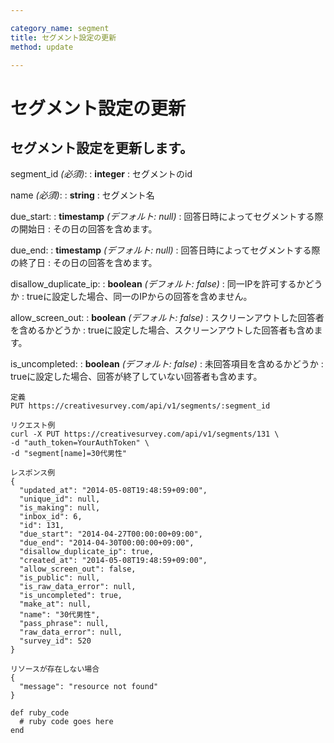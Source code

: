 ```yaml
---

category_name: segment
title: セグメント設定の更新
method: update

---
```


# セグメント設定の更新

## セグメント設定を更新します。

segment_id _(必須)_:
: __integer__
: セグメントのid

name _(必須)_:
: __string__
: セグメント名

due_start:
: __timestamp__ _(デフォルト: null)_
: 回答日時によってセグメントする際の開始日
: その日の回答を含めます。

due_end:
: __timestamp__ _(デフォルト: null)_
: 回答日時によってセグメントする際の終了日
: その日の回答を含めます。

disallow_duplicate_ip:
: __boolean__ _(デフォルト: false)_
: 同一IPを許可するかどうか
: trueに設定した場合、同一のIPからの回答を含めません。

allow_screen_out:
: __boolean__ _(デフォルト: false)_
: スクリーンアウトした回答者を含めるかどうか
: trueに設定した場合、スクリーンアウトした回答者も含めます。

is_uncompleted:
: __boolean__ _(デフォルト: false)_
: 未回答項目を含めるかどうか
: trueに設定した場合、回答が終了していない回答者も含めます。

~~~
定義
PUT https://creativesurvey.com/api/v1/segments/:segment_id

リクエスト例
curl -X PUT https://creativesurvey.com/api/v1/segments/131 \
-d "auth_token=YourAuthToken" \
-d "segment[name]=30代男性"

レスポンス例
{
  "updated_at": "2014-05-08T19:48:59+09:00",
  "unique_id": null,
  "is_making": null,
  "inbox_id": 6,
  "id": 131,
  "due_start": "2014-04-27T00:00:00+09:00",
  "due_end": "2014-04-30T00:00:00+09:00",
  "disallow_duplicate_ip": true,
  "created_at": "2014-05-08T19:48:59+09:00",
  "allow_screen_out": false,
  "is_public": null,
  "is_raw_data_error": null,
  "is_uncompleted": true,
  "make_at": null,
  "name": "30代男性",
  "pass_phrase": null,
  "raw_data_error": null,
  "survey_id": 520
}

リソースが存在しない場合
{
  "message": "resource not found"
}
~~~

~~~
def ruby_code
  # ruby code goes here
end
~~~

